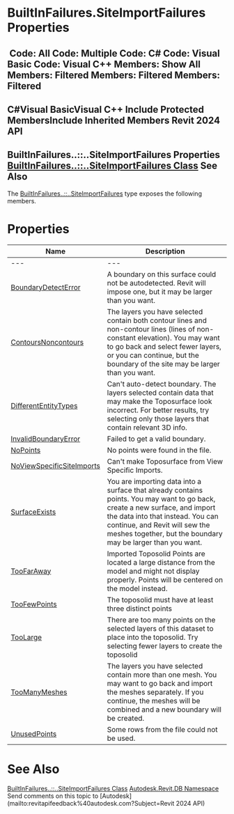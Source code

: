 # BuiltInFailures.SiteImportFailures Properties

﻿
 Code: All Code: Multiple Code: C# Code: Visual Basic Code: Visual C++  Members: Show All Members: Filtered Members: Filtered Members: Filtered   
---  
C#Visual BasicVisual C++
Include Protected MembersInclude Inherited Members
Revit 2024 API  
---  
BuiltInFailures..::..SiteImportFailures Properties  
[BuiltInFailures..::..SiteImportFailures Class](8f9298be-9e12-d84b-8459-c862355e698d.md "BuiltInFailures.SiteImportFailures Class") See Also  
---  
The [BuiltInFailures..::..SiteImportFailures](8f9298be-9e12-d84b-8459-c862355e698d.md "BuiltInFailures.SiteImportFailures Class") type exposes the following members.
# Properties
| Name | Description |
| --- | --- |
| --- | --- | --- |
| [BoundaryDetectError](8c8c3bba-c6e1-d8ee-6738-d87fc72f527d.md "BoundaryDetectError Property") | A boundary on this surface could not be autodetected. Revit will impose one, but it may be larger than you want. |
| [ContoursNoncontours](cf2149e8-42af-69b5-8e41-1aef52548631.md "ContoursNoncontours Property") | The layers you have selected contain both contour lines and non-contour lines (lines of non-constant elevation). You may want to go back and select fewer layers, or you can continue, but the boundary of the site may be larger than you want. |
| [DifferentEntityTypes](1202ad11-8794-1d55-f063-c42e56caec57.md "DifferentEntityTypes Property") | Can't auto-detect boundary. The layers selected contain data that may make the Toposurface look incorrect. For better results, try selecting only those layers that contain relevant 3D info. |
| [InvalidBoundaryError](41c40f7f-f3bd-1a4e-cbb2-d367f4be0421.md "InvalidBoundaryError Property") | Failed to get a valid boundary. |
| [NoPoints](7bbef7e2-44ac-abf4-51f0-4084369adeae.md "NoPoints Property") | No points were found in the file. |
| [NoViewSpecificSiteImports](c4533c3c-8581-2f27-cf02-ea960a87e4a9.md "NoViewSpecificSiteImports Property") | Can't make Toposurface from View Specific Imports. |
| [SurfaceExists](3e47440a-9d7f-5ca8-4773-3851d8efa999.md "SurfaceExists Property") | You are importing data into a surface that already contains points. You may want to go back, create a new surface, and import the data into that instead. You can continue, and Revit will sew the meshes together, but the boundary may be larger than you want. |
| [TooFarAway](bd99be6a-646b-59c3-c69b-75f8b4d0b34a.md "TooFarAway Property") | Imported Toposolid Points are located a large distance from the model and might not display properly. Points will be centered on the model instead. |
| [TooFewPoints](dca3c6fc-3e3b-3edb-86a4-c802b9ef0199.md "TooFewPoints Property") | The toposolid must have at least three distinct points |
| [TooLarge](c991d035-dd20-aeb4-c500-7f10ca5bfc8f.md "TooLarge Property") | There are too many points on the selected layers of this dataset to place into the toposolid. Try selecting fewer layers to create the toposolid |
| [TooManyMeshes](0f1d4267-f6b9-56a1-c4ee-cf1489e335cb.md "TooManyMeshes Property") | The layers you have selected contain more than one mesh. You may want to go back and import the meshes separately. If you continue, the meshes will be combined and a new boundary will be created. |
| [UnusedPoints](7ddd17c9-1d02-c172-ea56-b684505abe0a.md "UnusedPoints Property") | Some rows from the file could not be used. |

# See Also
[BuiltInFailures..::..SiteImportFailures Class](8f9298be-9e12-d84b-8459-c862355e698d.md "BuiltInFailures.SiteImportFailures Class")
[Autodesk.Revit.DB Namespace](87546ba7-461b-c646-cbb1-2cb8f5bff8b2.md "Autodesk.Revit.DB Namespace")
Send comments on this topic to [Autodesk](mailto:revitapifeedback%40autodesk.com?Subject=Revit 2024 API)